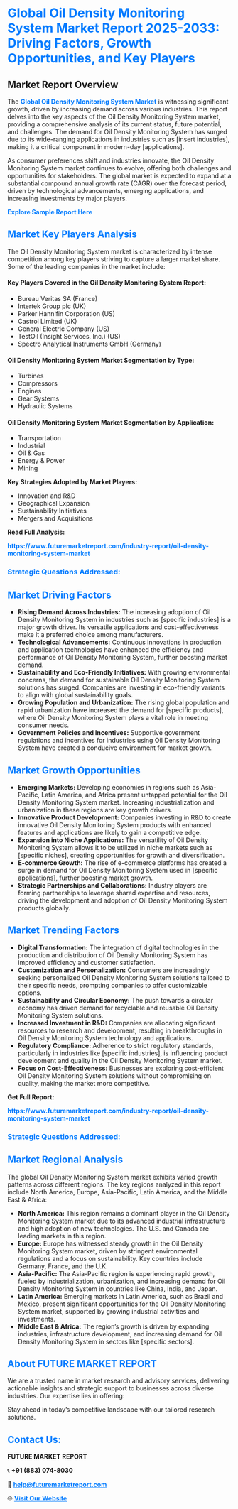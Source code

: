 <h1 style="color: #007BFF;">Global Oil Density Monitoring System Market Report 2025-2033: Driving Factors, Growth Opportunities, and Key Players</h1>

<section id="overview">
<h2>Market Report Overview</h2>
<p>The <a href="https://www.futuremarketreport.com/industry-report/oil-density-monitoring-system-market" style="color: #007BFF; text-decoration: none;"><strong>Global Oil Density Monitoring System Market</strong></a> is witnessing significant growth, driven by increasing demand across various industries. This report delves into the key aspects of the Oil Density Monitoring System market, providing a comprehensive analysis of its current status, future potential, and challenges. The demand for Oil Density Monitoring System has surged due to its wide-ranging applications in industries such as [insert industries], making it a critical component in modern-day [applications].</p>
<p>As consumer preferences shift and industries innovate, the Oil Density Monitoring System market continues to evolve, offering both challenges and opportunities for stakeholders. The global market is expected to expand at a substantial compound annual growth rate (CAGR) over the forecast period, driven by technological advancements, emerging applications, and increasing investments by major players.</p>
</section>

<section id="overview">
<p><a href="https://www.futuremarketreport.com/request-sample/reportId=85096" style="color: #007BFF; text-decoration: none;"><strong>Explore Sample Report Here</strong></a></p>
</section>

<section id="key-players">
<h2 style="color: #007BFF;">Market Key Players Analysis</h2>
<p>The Oil Density Monitoring System market is characterized by intense competition among key players striving to capture a larger market share. Some of the leading companies in the market include:</p>
<h4>Key Players Covered in the Oil Density Monitoring System Report:</h4>
<ul><li>Bureau Veritas SA (France)</li><li>Intertek Group plc (UK)</li><li>Parker Hannifin Corporation (US)</li><li>Castrol Limited (UK)</li><li>General Electric Company (US)</li><li>TestOil (Insight Services, Inc.) (US)</li><li>Spectro Analytical Instruments GmbH (Germany)</li></ul>
<h4>Oil Density Monitoring System Market Segmentation by Type:</h4>
<ul><li>Turbines</li><li>Compressors</li><li>Engines</li><li>Gear Systems</li><li>Hydraulic Systems</li></ul>

<h4>Oil Density Monitoring System Market Segmentation by Application:</h4>
<ul><li>Transportation</li><li>Industrial</li><li>Oil &amp; Gas</li><li>Energy &amp; Power</li><li>Mining</li></ul>
<p><strong>Key Strategies Adopted by Market Players:</strong></p>
<ul>
<li>Innovation and R&D</li>
<li>Geographical Expansion</li>
<li>Sustainability Initiatives</li>
<li>Mergers and Acquisitions</li>
</ul>
</section>

<section>
<p><strong>Read Full Analysis: </strong></p><a href="https://www.futuremarketreport.com/industry-report/oil-density-monitoring-system-market" style="color: #007BFF; text-decoration: none;"><strong>https://www.futuremarketreport.com/industry-report/oil-density-monitoring-system-market</strong></a>
<h3 style="color: #007BFF;">Strategic Questions Addressed:</h3>
</section>

<section id="driving-factors">
<h2 style="color: #007BFF;">Market Driving Factors</h2>
<ul>
<li><strong>Rising Demand Across Industries:</strong> The increasing adoption of Oil Density Monitoring System in industries such as [specific industries] is a major growth driver. Its versatile applications and cost-effectiveness make it a preferred choice among manufacturers.</li>
<li><strong>Technological Advancements:</strong> Continuous innovations in production and application technologies have enhanced the efficiency and performance of Oil Density Monitoring System, further boosting market demand.</li>
<li><strong>Sustainability and Eco-Friendly Initiatives:</strong> With growing environmental concerns, the demand for sustainable Oil Density Monitoring System solutions has surged. Companies are investing in eco-friendly variants to align with global sustainability goals.</li>
<li><strong>Growing Population and Urbanization:</strong> The rising global population and rapid urbanization have increased the demand for [specific products], where Oil Density Monitoring System plays a vital role in meeting consumer needs.</li>
<li><strong>Government Policies and Incentives:</strong> Supportive government regulations and incentives for industries using Oil Density Monitoring System have created a conducive environment for market growth.</li>
</ul>
</section>

<section id="growth-opportunities">
<h2 style="color: #007BFF;">Market Growth Opportunities</h2>
<ul>
<li><strong>Emerging Markets:</strong> Developing economies in regions such as Asia-Pacific, Latin America, and Africa present untapped potential for the Oil Density Monitoring System market. Increasing industrialization and urbanization in these regions are key growth drivers.</li>
<li><strong>Innovative Product Development:</strong> Companies investing in R&D to create innovative Oil Density Monitoring System products with enhanced features and applications are likely to gain a competitive edge.</li>
<li><strong>Expansion into Niche Applications:</strong> The versatility of Oil Density Monitoring System allows it to be utilized in niche markets such as [specific niches], creating opportunities for growth and diversification.</li>
<li><strong>E-commerce Growth:</strong> The rise of e-commerce platforms has created a surge in demand for Oil Density Monitoring System used in [specific applications], further boosting market growth.</li>
<li><strong>Strategic Partnerships and Collaborations:</strong> Industry players are forming partnerships to leverage shared expertise and resources, driving the development and adoption of Oil Density Monitoring System products globally.</li>
</ul>
</section>

<section id="trending-factors">
<h2 style="color: #007BFF;">Market Trending Factors</h2>
<ul>
<li><strong>Digital Transformation:</strong> The integration of digital technologies in the production and distribution of Oil Density Monitoring System has improved efficiency and customer satisfaction.</li>
<li><strong>Customization and Personalization:</strong> Consumers are increasingly seeking personalized Oil Density Monitoring System solutions tailored to their specific needs, prompting companies to offer customizable options.</li>
<li><strong>Sustainability and Circular Economy:</strong> The push towards a circular economy has driven demand for recyclable and reusable Oil Density Monitoring System solutions.</li>
<li><strong>Increased Investment in R&D:</strong> Companies are allocating significant resources to research and development, resulting in breakthroughs in Oil Density Monitoring System technology and applications.</li>
<li><strong>Regulatory Compliance:</strong> Adherence to strict regulatory standards, particularly in industries like [specific industries], is influencing product development and quality in the Oil Density Monitoring System market.</li>
<li><strong>Focus on Cost-Effectiveness:</strong> Businesses are exploring cost-efficient Oil Density Monitoring System solutions without compromising on quality, making the market more competitive.</li>
</ul>
</section>

<section>
<p><strong>Get Full Report: </strong></p><a href="https://www.futuremarketreport.com/industry-report/oil-density-monitoring-system-market" style="color: #007BFF; text-decoration: none;"><strong>https://www.futuremarketreport.com/industry-report/oil-density-monitoring-system-market</strong></a>
<h3 style="color: #007BFF;">Strategic Questions Addressed:</h3>
</section>


<section id="regional-analysis">
<h2 style="color: #007BFF;">Market Regional Analysis</h2>
<p>The global Oil Density Monitoring System market exhibits varied growth patterns across different regions. The key regions analyzed in this report include North America, Europe, Asia-Pacific, Latin America, and the Middle East & Africa:</p>
<ul>
<li><strong>North America:</strong> This region remains a dominant player in the Oil Density Monitoring System market due to its advanced industrial infrastructure and high adoption of new technologies. The U.S. and Canada are leading markets in this region.</li>
<li><strong>Europe:</strong> Europe has witnessed steady growth in the Oil Density Monitoring System market, driven by stringent environmental regulations and a focus on sustainability. Key countries include Germany, France, and the U.K.</li>
<li><strong>Asia-Pacific:</strong> The Asia-Pacific region is experiencing rapid growth, fueled by industrialization, urbanization, and increasing demand for Oil Density Monitoring System in countries like China, India, and Japan.</li>
<li><strong>Latin America:</strong> Emerging markets in Latin America, such as Brazil and Mexico, present significant opportunities for the Oil Density Monitoring System market, supported by growing industrial activities and investments.</li>
<li><strong>Middle East & Africa:</strong> The region’s growth is driven by expanding industries, infrastructure development, and increasing demand for Oil Density Monitoring System in sectors like [specific sectors].</li>
</ul>
</section>

<footer>
<h2 style="color: #007BFF;">About FUTURE MARKET REPORT</h2>
<p>We are a trusted name in market research and advisory services, delivering actionable insights and strategic support to businesses across diverse industries. Our expertise lies in offering:</p>

<p>Stay ahead in today’s competitive landscape with our tailored research solutions.</p>

<h2 style="color: #007BFF;">Contact Us:</h2>
<p><strong>FUTURE MARKET REPORT</strong></p>
<p>📞 <strong>+91 (883) 074-8030</strong></p>
<p>📧 <strong><a href="mailto:help@futuremarketreport.com" style="color: #007BFF;">help@futuremarketreport.com</a></strong></p>
<p>🌐 <strong><a href="https://www.futuremarketreport.com/" style="color: #007BFF;">Visit Our Website</a></strong></p>
</footer>
